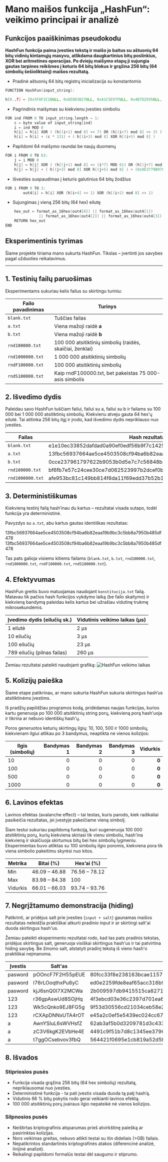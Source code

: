 # Mano maišos funkcija „HashFun“: veikimo principai ir analizė

## Funkcijos paaiškinimas pseudokodu

**HashFun funkcija paima įvesties tekstą ir maišo jo baitus su aštuonių 64 bitų vidinių kintamųjų masyvu, atlikdama daugkartinius bitų poslinkius, XOR bei aritmetines operacijas. Po dviejų maišymo etapų ji sujungia gautas tarpines reikšmes į keturis 64 bitų blokus ir grąžina 256 bitų (64 simbolių šešioliktainį) maišos rezultatą.**

- Pradinė aštuonių 64 bitų registrų inicializacija su konstantomis

```cpp
FUNCTION HashFun(input_string):

h[0..7] ← {0x5FAF3C1BULL, 0x6E8D3B27ULL, 0xA1C5E97FULL, 0x4B7D2E95ULL, 0xF2A39C68ULL, 0x3E9B5A7CULL, 0x9D74C5A1ULL, 0x7C1A5F3EULL}
```

- Pagrindinis maišymas su kiekvienu įvesties simboliu

```cpp
FOR ind FROM 0 TO input_string.length − 1:
    c ← byte value of input_string[ind]
    i ← ind MOD 8
    h[i] ← h[i] XOR ( (h[(i+1) mod 8] << 7) OR (h[(i+7) mod 8] >> 3) )
    h[i] ← h[i] + (c * 131) + ( h[(i+3) mod 8] XOR h[(i+5) mod 8] )
```

- Papildomi 64 maišymo raundai be naujų duomenų

```cpp
FOR i FROM 0 TO 63:
    j ← i MOD 8
    h[j] ← h[j] XOR ( (h[(j+1) mod 8] << (i*7) MOD 61) OR (h[(j+7) mod 8] >> (i*5) MOD 53) )
    h[j] ← h[j] + ( h[(j+3) mod 8] XOR h[(j+5) mod 8] ) + (0x9E3779B97F4A7C15ULL XOR (i * 0xA1C52E95ULL))
```

- Išvesties suspaudimas į keturis galutinius 64 bitų žodžius

```cpp
FOR i FROM 0 TO 3:
        out4[i] ← h[i] XOR (h[i+4] << 1) XOR (h[(i+2) mod 8] >> 1)
```

- Sujungimas į vieną 256 bitų (64 hex) eilutę

```cpp
    hex_out ← format_as_16hex(out4[0]) || format_as_16hex(out4[1])
               || format_as_16hex(out4[2]) || format_as_16hex(out4[3])
    RETURN hex_out
END
```

## Eksperimentinis tyrimas

Šiame projekte tiriama mano sukurta HashFun. Tikslas – įvertinti jos savybes pagal užduoties reikalavimus.

---

## 1. Testinių failų paruošimas

Eksperimentams sukuriau kelis failus su skirtingu turiniu:

| Failo pavadinimas | Turinys                                                       |
|-------------------|---------------------------------------------------------------|
| `blank.txt`       | Tuščias failas                                                |
| `a.txt`           | Viena mažoji raidė **a**                                      |
| `b.txt`           | Viena mažoji raidė **b**                                      |
| `rnd100000.txt`   | 100 000 atsitiktinių simbolių (raidės, skaičiai, ženklai)     |
| `rnd1000000.txt`  | 1 000 000 atsitiktinių simbolių                               |
| `rndF100000.txt`  | 100 000 atsitiktinių simbolių                                 |
| `rndS100000.txt`  | Kaip rndF100000.txt, bet pakeistas 75 000-asis simbolis       |

## 2. Išvedimo dydis

Paleidau savo HashFun tuščiam failui, failui su a, failui su b ir failams su 100 000 bei 1 000 000 atsitiktinių simbolių. Kiekvienu atveju gauta 64 hex'ų eilutė. Tai atitinka 256 bitų ilgį ir įrodo, kad išvedimo dydis nepriklauso nuo įvesties.

| Failas          | Hash rezultatas                                                 |
|-----------------|-----------------------------------------------------------------|
| `blank.txt`     |e1e10ec33852dafdad0a90ef0edf56b9f7c1425813bc42d0a67386e5c1269b78 |
| `a.txt`         |13fbc56937664ae5ce4503508cf94ba6b82eaa19b9bc3c5bb8a7950b485df478 |
| `b.txt`         |0cce237961797622b9053b0d5e7c7c56848bcec8da55ef82c46496b265eee872 |
| `rnd100000.txt` |bf6fb7e57c24cee30ce7d062523997b2dcef0b49b1218c91dea9fca4751126f2 |
| `rnd1000000.txt`|afe953bc81c149bb814f8da11f69edd37b52b149d43643c1d85c4b5974b9c521 |

## 3. Deterministiškumas

Kiekvieną testinį failą hash’inau du kartus – rezultatai visada sutapo, todėl funkcija yra deterministinė.

Pavyzdys su `a.txt`, abu kartus gautas identiškas rezultatas:

13fbc56937664ae5ce4503508cf94ba6b82eaa19b9bc3c5bb8a7950b485df478
13fbc56937664ae5ce4503508cf94ba6b82eaa19b9bc3c5bb8a7950b485df478

Tas pats galioja visiems kitiems failams (`blank.txt`, `b.txt`, `rnd100000.txt`, `rnd1000000.txt`, `rndF100000.txt`, `rndS100000.txt`).

## 4. Efektyvumas

HashFun greitis buvo matuojamas naudojant `konstitucija.txt` failą. Matavau tik pačios hash funkcijos vykdymo laiką (be failo skaitymo) ir kiekvieną bandymą paleidau kelis kartus bei užrašiau vidutinę trukmę mikrosekundėmis.

| Įvedimo dydis (eilučių sk.) | Vidutinis veikimo laikas (µs)|
|-----------------------------|------------------------------|
| 1 eilutė                    | 2 µs                         |
| 10 eilučių                  | 3 µs                         |
| 100 eilučių                 | 23 µs                        |
| 789 eilučių (pilnas failas) | 260 µs                       |

Žemiau rezultatai pateikti naudojant grafiką:
![HashFun veikimo laikas](grafikas.png)

## 5. Kolizijų paieška

Šiame etape patikrinau, ar mano sukurta HashFun sukuria skirtingus hash’us atsitiktinėms įvestims.

Iš pradžių papildžiau programos kodą, pridėdamas naujas funkcijas, kurios kartu generuoja po 100 000 atsitiktinių string porų, kiekvieną porą hash'uoja ir tikrina ar nebuvo identiškų hash'ų.

Poros generuotos keturių skirtingų ilgių: 10, 100, 500 ir 1000 simbolių, kiekvienam ilgiui atlikau po 3 bandymus, neaptikta ne vienos kolizijos:

| Ilgis (simbolių) | Bandymas 1 | Bandymas 2 | Bandymas 3 | Vidurkis |
|------------------|-----------:|-----------:|-----------:|---------:|
| 10               | 0          | 0          | 0          | **0**    |
| 100              | 0          | 0          | 0          | **0**    |
| 500              | 0          | 0          | 0          | **0**    |
| 1000             | 0          | 0          | 0          | **0**    |

## 6. Lavinos efektas

Lavinos efektas (avalanche effect) – tai testas, kuris parodo, kiek radikaliai pasikeičia rezultatas, jei įvestyje pakeičiame vieną simbolį.

Šiam testui sukuriau papildomą funkciją, kuri sugeneruoja 100 000 atsitiktinių porų, kurių kiekviena skiriasi tik vienu simboliu, hash'ina kiekvieną ir skaičiuoja skirtumus bitų bei hex simbolių lygmeniu.
Eksperimentas buvo atliktas su 100 simbolių ilgio poromis, kiekviena pora tik viena simbolio pakeitimu skyrėsi nuo kitos.

| Metrika   | Bitai (%)      | Hex’ai (%)     |
|-----------|----------------|----------------|
| Min       | 46.09 – 46.88  | 76.56 – 78.12  |
| Max       | 83.98 – 84.38  | 100            |
| Vidurkis  | 66.01 – 66.03  | 93.74 – 93.76  |

## 7. Negrįžtamumo demonstracija (hiding)

Patikrinti, ar pridėjus salt prie įvesties (`input + salt`) gaunamas maišos rezultatas neleidžia praktiškai atkurti pradinio input ir ar skirtingi salt'ai duoda skirtingus hash'us.

Žemiau pateikti eksperimento rezultatai rodo, kad tas pats pradinis tekstas, pridėjus skirtingus salt, generuoja visiškai skirtingus hash'us ir tai patvirtina hiding savybę. Be žinomo salt, atstatyti pradinį tekstą iš vieno hash'o praktiškai neįmanoma.

| Įvestis | Salt'as          | Hash'as                                                          |
|---------|------------------|------------------------------------------------------------------|
| pasword | pOOncF7F2H55pEUE | 80fcc33f8e238163bcae11570232e9ad310df28866cef2d0f54706b306051cbb |
| pasword | l76rLOoqthxPu8yC | ed0e2259fde8eaf65acc316b9016cefaf67e6d86dcd1aa18cbf3c71ed5a9368a |
| pasword | kjJ6snQ0I7X2MCWa | 2b009597db9415515ca8271ff7b9736e83616fe102c0dd98f3e6799705b4352c |
| 123     | r36gpAswUd8SOjHq | 4f3ebcd03e36c2397d701ea6b55989919547e1e92dafc31214353286503d37f2 |
| 123     | Wk5cQnko9EJ8FG5g | 9f53d30556cd21034ceb58e20a04aa572d3f140c224f2c161548cdcffeb1dcc9 |
| 123     | rCXApDNNxUTA4rOT | e45a2c0ef5e5439ec024cc6775d0ad9c2cdcc62e88bde93e367026f8f0f30485 |
| a       | AwnYSIuL6sWVHsfZ | 62ab3af5b0d3209781d3c4334cd98de8228fe13530f7472f1785e8e584ac4eac |
| a       | zC3V6kgK2EVbHe4E | 4491c9f51b7d8c1345ee3796933fa39af1ef507f1e6572ec9c19f8e7a0054b56 |
| a       | t7ggOCsebvov3fbQ | 564421f0695e1cb819a52d5fd16afbfdde3536a7dce978755f08497f28108847 |

## 8. Išvados

### Stipriosios pusės

- Funkcija visada grąžina 256 bitų (64 hex simbolių) rezultatą, nepriklausomai nuo įvesties.
- Deterministinė funkcija - ta pati įvestis visada duoda tą patį hash’ą.
- Vidutinis 66 % bitų pokytis rodo gerai veikianti lavinos efektą.
- 100 000 atsitiktinių porų įvairaus ilgio nepateikė nė vienos kolizijos.

### Silpnosios pusės

- Neištirtas kriptografinis atsparumas prieš atvirkštinę paiešką ar pasirinktas kolizijas.
- Nors veikimas greitas, nebuvo atlikti testai su itin dideliais (>GB) failais.
- Nepatikrintos standartinės kriptografinės atakos (diferencinė analizė, linijinė analizė).
- Reikalingi papildomi formalūs testai dėl saugumo ir stiprumo.
